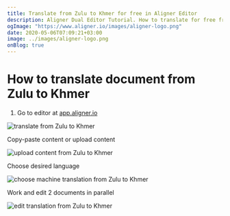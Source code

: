 ```yaml
---
title: Translate from Zulu to Khmer for free in Aligner Editor
description: Aligner Dual Editor Tutorial. How to translate for free from Zulu to Khmer. Aligner is multilingual document management platform. 
ogImage: "https://www.aligner.io/images/aligner-logo.png"
date: 2020-05-06T07:09:21+03:00
image: ../images/aligner-logo.png
onBlog: true
---
```


# How to translate document from Zulu to Khmer

1. Go to editor at [app.aligner.io](https://app.aligner.io "Aligner App web page")

![translate from Zulu to Khmer](../aligner-blank-editor.png "translate from Zulu to Khmer")

Copy-paste content or upload content

![upload content from Zulu to Khmer](../aligner-uploaded-document.png "upload content from Zulu to Khmer")

Choose desired language

![choose machine translation from Zulu to Khmer](../aligner-language-dropdown.png "choose machine translation from Zulu to Khmer")

Work and edit 2 documents in parallel

![edit translation from Zulu to Khmer](../aligner-double-sitded-editor.png "edit translation from Zulu to Khmer")

